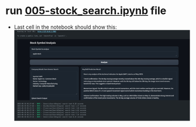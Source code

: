 # run [005-stock_search.ipynb](005-stock_search.ipynb) file
- Last cell in the notebook should show this:
![Gradio Sample Interface](gradio-sample.png)